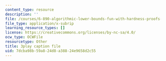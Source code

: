 ```yaml
---
content_type: resource
description: ''
file: /courses/6-890-algorithmic-lower-bounds-fun-with-hardness-proofs-fall-2014/7dcba98b59a824d8a38824e9658d2c55_tkU8_LJGCvE.srt
file_type: application/x-subrip
learning_resource_types: []
license: https://creativecommons.org/licenses/by-nc-sa/4.0/
ocw_type: OCWFile
resourcetype: Other
title: 3play caption file
uid: 7dcba98b-59a8-24d8-a388-24e9658d2c55
---
```


